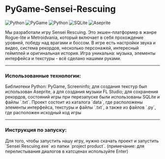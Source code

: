 # PyGame-Sensei-Rescuing

![Python](https://img.shields.io/badge/python-3670A0?style=for-the-badge&logo=python&logoColor=ffdd54)
![PyGame](https://img.shields.io/badge/pygame-3670A0?style=for-the-badge&logo=python&logoColor=ffdd54)
![Python](https://img.shields.io/badge/screeninfo-3670A0?style=for-the-badge&logo=python&logoColor=ffdd54)
![SQLite](https://img.shields.io/badge/sqlite-%2307405e.svg?style=for-the-badge&logo=sqlite&logoColor=white)
![Aseprite](https://img.shields.io/badge/Aseprite-FFFFFF?style=for-the-badge&logo=Aseprite&logoColor=#7D929E)


Мы разработали игру Sensei Rescuing. Это экшен-платформер в жанре Rogue-lite и Metroidvania, который включает в себя
прохождение уровней, победу над врагами и боссом. В игре есть настройки звука и видео, система рекордов, несколько 
персонажей, интересный геймплей и оригинальная история. Игра уникальна: музыка, элементы интерфейса и текстуры - всё сделано нашими руками.

---

<h3>Использованные технологии:</h3> Библиотеки Python: PyGame, Screeninfo; для создания текстур был использован Aseprite,
а для создания музыки FL Studio; для сохранения рекордов, состояний игры при перезапуске были использованы SQLite и файлы `.txt`. Проект состоит из каталога `data`, где расположены элементы интерфейса, текстуры и файлы `.txt`, а также из файлов `.py`, где расположен исходный код игры

---

<h3>Инструкция по запуску:</h3> Для того, чтобы запустить нашу игру, нужно скачать проект и запустить `Sensei Rescuing.exe` из папки `project product`. (примечание: для перелистывания диалогов в катсценах используйте Enter)
